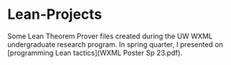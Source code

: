 # Lean-Projects

Some Lean Theorem Prover files created during the UW WXML undergraduate research program. In spring quarter, I presented on [programming Lean tactics](WXML Poster Sp 23.pdf). 
